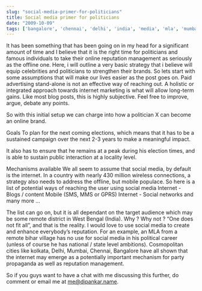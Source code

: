 ```yaml
---
slug: "social-media-primer-for-politicians"
title: Social media primer for politicians
date: "2009-10-09"
tags: ['bangalore', 'chennai', 'delhi', 'india', 'media', 'mla', 'mumbai', 'politician', 'politics', 'social', 'Social media']
---
```

It has been something that has been going on in my head for a significant amount of time and I believe that it is the right time for politicians and famous individuals to take their online reputation management as seriously as the offline one. Here, i will outline a very basic strategy that i believe will equip celebrities and politicians to strengthen their brands.
So lets start with some assumptions that will make our lives easier as the post goes on. 
Paid advertising stand-alone is not an effective way of reaching out.
A holistic or integrated approach towards internet marketing is what will allow long-term gains.
Like most blog posts, this is highly subjective. Feel free to improve, argue, debate any points.


So with this initial setup we can charge into how a politician X can become an online brand. 

Goals
To plan for the next coming elections, which means that it has to be a sustained campaign over the next 2-3 years to make a meaningful impact. 

It also has to ensure that he remains at a peak during his election times, and is able to sustain public interaction at a locality level.

Mechanisms available
We all seem to assume that social media, by default is the internet. In a country with nearly 430 million wireless connections, a strategy also needs to address the offline, but mobile populace.
 So here is a list of potential ways of reaching the user using social media
Internet - Blogs / content
Mobile (SMS, MMS or GPRS)
Internet - Social networks
and many more …

The list can go on, but it is all dependant on the target audience which may be some remote district in West Bengal (India). 
Why ? Why not ? 
“One does not fit all”, and that is the reality. I would love to use social media to create and enhance everybody’s reputation. For an example, an MLA from a remote bihar village has no use for social media in his political career (unless of course he has national / state level ambitions).
Cosmopolitan cities like kolkata, Delhi, Mumbai, Chennai, Bangalore have all shown that the internet may emerge as a potentially important mechanism for party propaganda as well as reputation management.

So if you guys want to have a chat with me discussing this further, do comment or email me at me@dipankar.name.
